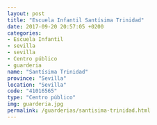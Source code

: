 ```yaml
---
layout: post
title: "Escuela Infantil Santísima Trinidad"
date: 2017-09-20 20:57:05 +0200
categories:
- Escuela Infantil
- sevilla
- sevilla
- Centro público
- guarderia
name: "Santísima Trinidad"
province: "Sevilla"
location: "Sevilla"
code: "41016565"
type: "Centro público"
img: guarderia.jpg
permalink: /guarderias/santisima-trinidad.html
---
```

